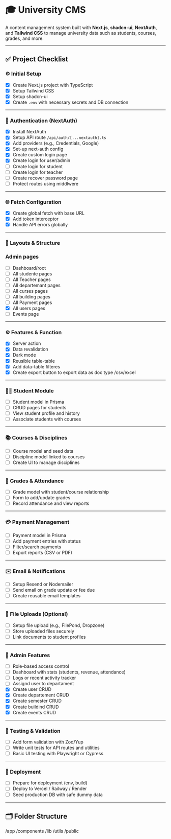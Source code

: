 # 🎓 University CMS

A content management system built with **Next.js**, **shadcn-ui**, **NextAuth**, and **Tailwind CSS** to manage university data such as students, courses, grades, and more.

---

## ✅ Project Checklist

### ⚙️ Initial Setup

- [x] Create Next.js project with TypeScript
- [x] Setup Tailwind CSS
- [x] Setup shadcn-ui
- [x] Create `.env` with necessary secrets and DB connection

---

### 🔐 Authentication (NextAuth)

- [x] Install NextAuth
- [x] Setup API route `/api/auth/[...nextauth].ts`
- [x] Add providers (e.g., Credentials, Google)
- [x] Set-up next-auth config
- [x] Create custom login page
- [x] Create login for user/admin
- [ ] Create login for student
- [ ] Create login for teacher
- [ ] Create recover password page
- [ ] Protect routes using middlwere

---

### 🌐 Fetch Configuration

- [x] Create global fetch with base URL
- [x] Add token interceptor
- [x] Handle API errors globally

---

### 🧩 Layouts & Structure

### Admin pages

- [ ] Dashboard/root
- [ ] All studente pages
- [ ] All Teacher pages
- [ ] All departemant pages
- [ ] All curses pages
- [ ] All building pages
- [ ] All Payment pages
- [x] All users pages
- [ ] Events page

---

### ⚙️ Features & Function

- [x] Server action
- [x] Data revalidation
- [x] Dark mode
- [x] Reusible table-table
- [x] Add data-table filteres
- [x] Create export button to export data as doc type /csv/excel

---

### 🧑‍🎓 Student Module

- [ ] Student model in Prisma
- [ ] CRUD pages for students
- [ ] View student profile and history
- [ ] Associate students with courses

---

### 📚 Courses & Disciplines

- [ ] Course model and seed data
- [ ] Discipline model linked to courses
- [ ] Create UI to manage disciplines

---

### 🧾 Grades & Attendance

- [ ] Grade model with student/course relationship
- [ ] Form to add/update grades
- [ ] Record attendance and view reports

---

### 💳 Payment Management

- [ ] Payment model in Prisma
- [ ] Add payment entries with status
- [ ] Filter/search payments
- [ ] Export reports (CSV or PDF)

---

### ✉️ Email & Notifications

- [ ] Setup Resend or Nodemailer
- [ ] Send email on grade update or fee due
- [ ] Create reusable email templates

---

### 📁 File Uploads (Optional)

- [ ] Setup file upload (e.g., FilePond, Dropzone)
- [ ] Store uploaded files securely
- [ ] Link documents to student profiles

---

### 🧠 Admin Features

- [ ] Role-based access control
- [ ] Dashboard with stats (students, revenue, attendance)
- [ ] Logs or recent activity tracker
- [ ] Assignd user to departament
- [x] Create user CRUD
- [x] Create departement CRUD
- [x] Create semester CRUD
- [x] Create buildind CRUD
- [x] Create events CRUD

---

### 🧪 Testing & Validation

- [ ] Add form validation with Zod/Yup
- [ ] Write unit tests for API routes and utilities
- [ ] Basic UI testing with Playwright or Cypress

---

### 🚀 Deployment

- [ ] Prepare for deployment (env, build)
- [ ] Deploy to Vercel / Railway / Render
- [ ] Seed production DB with safe dummy data

---

## 🗂 Folder Structure

/app
/components
/lib
/utils
/public
